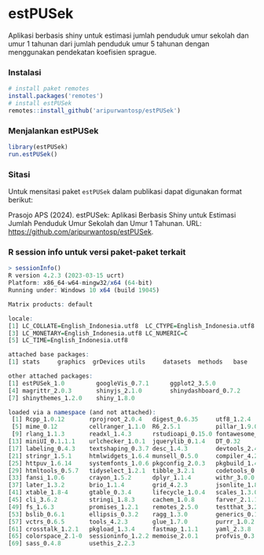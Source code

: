 # estPUSek
Aplikasi berbasis shiny untuk estimasi jumlah penduduk umur sekolah dan umur 1 tahunan dari jumlah penduduk umur 5 tahunan dengan menggunakan pendekatan koefisien sprague.

### Instalasi
```r
# install paket remotes
install.packages('remotes')
# install estPUSek
remotes::install_github('aripurwantosp/estPUSek')
```

### Menjalankan estPUSek
```r
library(estPUSek)
run.estPUSek()
```

### Sitasi
Untuk mensitasi paket `estPUSek` dalam publikasi dapat digunakan format berikut:

Prasojo APS (2024). estPUSek: Aplikasi Berbasis Shiny untuk Estimasi
  Jumlah Penduduk Umur Sekolah dan Umur 1 Tahunan. URL: https://github.com/aripurwantosp/estPUSek.

### R session info untuk versi paket-paket terkait

```r
> sessionInfo()
R version 4.2.3 (2023-03-15 ucrt)
Platform: x86_64-w64-mingw32/x64 (64-bit)
Running under: Windows 10 x64 (build 19045)

Matrix products: default

locale:
[1] LC_COLLATE=English_Indonesia.utf8  LC_CTYPE=English_Indonesia.utf8   
[3] LC_MONETARY=English_Indonesia.utf8 LC_NUMERIC=C                      
[5] LC_TIME=English_Indonesia.utf8    

attached base packages:
[1] stats     graphics  grDevices utils     datasets  methods   base     

other attached packages:
[1] estPUSek_1.0         googleVis_0.7.1      ggplot2_3.5.0       
[4] magrittr_2.0.3       shinyjs_2.1.0        shinydashboard_0.7.2
[7] shinythemes_1.2.0    shiny_1.8.0         

loaded via a namespace (and not attached):
 [1] Rcpp_1.0.12       rprojroot_2.0.4   digest_0.6.35     utf8_1.2.4       
 [5] mime_0.12         cellranger_1.1.0  R6_2.5.1          pillar_1.9.0     
 [9] rlang_1.1.3       readxl_1.4.3      rstudioapi_0.15.0 fontawesome_0.5.2
[13] miniUI_0.1.1.1    urlchecker_1.0.1  jquerylib_0.1.4   DT_0.32          
[17] labeling_0.4.3    textshaping_0.3.7 desc_1.4.3        devtools_2.4.5   
[21] stringr_1.5.1     htmlwidgets_1.6.4 munsell_0.5.0     compiler_4.2.3   
[25] httpuv_1.6.14     systemfonts_1.0.6 pkgconfig_2.0.3   pkgbuild_1.4.3   
[29] htmltools_0.5.7   tidyselect_1.2.1  tibble_3.2.1      codetools_0.2-19 
[33] fansi_1.0.6       crayon_1.5.2      dplyr_1.1.4       withr_3.0.0      
[37] later_1.3.2       brio_1.1.4        grid_4.2.3        jsonlite_1.8.8   
[41] xtable_1.8-4      gtable_0.3.4      lifecycle_1.0.4   scales_1.3.0     
[45] cli_3.6.2         stringi_1.8.3     cachem_1.0.8      farver_2.1.1     
[49] fs_1.6.3          promises_1.2.1    remotes_2.5.0     testthat_3.2.1   
[53] bslib_0.6.1       ellipsis_0.3.2    ragg_1.3.0        generics_0.1.3   
[57] vctrs_0.6.5       tools_4.2.3       glue_1.7.0        purrr_1.0.2      
[61] crosstalk_1.2.1   pkgload_1.3.4     fastmap_1.1.1     yaml_2.3.8       
[65] colorspace_2.1-0  sessioninfo_1.2.2 memoise_2.0.1     profvis_0.3.8    
[69] sass_0.4.8        usethis_2.2.3
```
